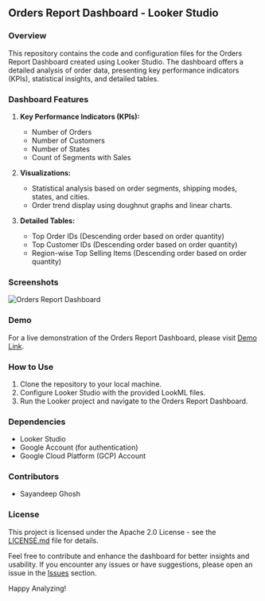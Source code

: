 ## Orders Report Dashboard - Looker Studio

### Overview

This repository contains the code and configuration files for the Orders Report Dashboard created using Looker Studio. The dashboard offers a detailed analysis of order data, presenting key performance indicators (KPIs), statistical insights, and detailed tables.

### Dashboard Features

1. **Key Performance Indicators (KPIs):**
   - Number of Orders
   - Number of Customers
   - Number of States
   - Count of Segments with Sales

2. **Visualizations:**
   - Statistical analysis based on order segments, shipping modes, states, and cities.
   - Order trend display using doughnut graphs and linear charts.

3. **Detailed Tables:**
   - Top Order IDs (Descending order based on order quantity)
   - Top Customer IDs (Descending order based on order quantity)
   - Region-wise Top Selling Items (Descending order based on order quantity)

### Screenshots

![Orders Report Dashboard](/path/to/screenshot.png)

### Demo

For a live demonstration of the Orders Report Dashboard, please visit [Demo Link](#).

### How to Use

1. Clone the repository to your local machine.
2. Configure Looker Studio with the provided LookML files.
3. Run the Looker project and navigate to the Orders Report Dashboard.

### Dependencies

- Looker Studio
- Google Account (for authentication)
- Google Cloud Platform (GCP) Account

### Contributors

- Sayandeep Ghosh

### License

This project is licensed under the Apache 2.0 License - see the [LICENSE.md](LICENSE.md) file for details.

Feel free to contribute and enhance the dashboard for better insights and usability. If you encounter any issues or have suggestions, please open an issue in the [Issues](/issues) section.

Happy Analyzing!
